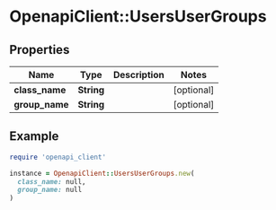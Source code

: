 # OpenapiClient::UsersUserGroups

## Properties

| Name | Type | Description | Notes |
| ---- | ---- | ----------- | ----- |
| **class_name** | **String** |  | [optional] |
| **group_name** | **String** |  | [optional] |

## Example

```ruby
require 'openapi_client'

instance = OpenapiClient::UsersUserGroups.new(
  class_name: null,
  group_name: null
)
```

